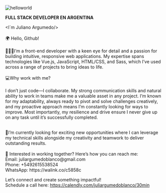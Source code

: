 

![helloworld](https://user-images.githubusercontent.com/99204088/184940610-9c51553a-7c31-4da1-89fe-8ab0e24f26ef.jpeg)
      
      
**FULL STACK DEVELOPER EN ARGENTINA**

<I´m Juliano Argumedo/><br/>
<br/>
🌍 Hello, Github!<br/>
<br/>
🙋🏻‍♂️I’m a front-end developer with a keen eye for detail and a passion for building intuitive, responsive web applications. My expertise spans technologies like Vue.js, JavaScript, HTML/CSS, and Sass, which I’ve used across a range of projects to bring ideas to life.<br/>
<br/>
💻Why work with me? <br/>
<br/>
I don’t just code—I collaborate. My strong communication skills and natural ability to work in teams make me a valuable asset in any project. I’m known for my adaptability, always ready to pivot and solve challenges creatively, and my proactive approach means I’m constantly looking for ways to improve. Most importantly, my resilience and drive ensure I never give up on any task until it’s successfully completed.<br/>

<br/>
👀I’m currently looking for exciting new opportunities where I can leverage my technical skills alongside my creativity and teamwork to deliver outstanding results.<br/>
<br/>
📩 Interested in working together? 
Here’s how you can reach me: <br/>
Email: juliargumedoblanco@gmail.com <br/>
Phone: +5492615538524 <br/>
WhatsApp: https://walink.co/c5858c<br/>

Let’s connect and create something impactful! <br/>
Schedule a call here: https://calendly.com/juliargumedoblanco/30min
